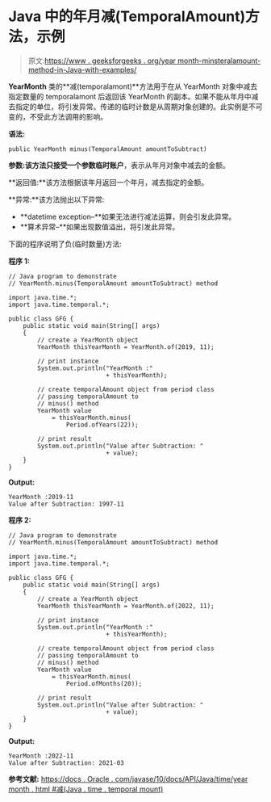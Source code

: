 # Java 中的年月减(TemporalAmount)方法，示例

> 原文:[https://www . geeksforgeeks . org/year month-minsteralamount-method-in-Java-with-examples/](https://www.geeksforgeeks.org/yearmonth-minustemporalamount-method-in-java-with-examples/)

**YearMonth** 类的**减(temporalamont)**方法用于在从 YearMonth 对象中减去指定数量的 temporalamont 后返回该 YearMonth 的副本。如果不能从年月中减去指定的单位，将引发异常。传递的临时计数是从周期对象创建的。此实例是不可变的，不受此方法调用的影响。

**语法:**

```
public YearMonth minus(TemporalAmount amountToSubtract)

```

**参数:**该方法只接受一个参数**临时账户**，表示从年月对象中减去的金额。

**返回值:**该方法根据该年月返回一个年月，减去指定的金额。

**异常:**该方法抛出以下异常:

*   **datetime exception–**如果无法进行减法运算，则会引发此异常。
*   **算术异常–**如果出现数值溢出，将引发此异常。

下面的程序说明了负(临时数量)方法:

**程序 1:**

```
// Java program to demonstrate
// YearMonth.minus(TemporalAmount amountToSubtract) method

import java.time.*;
import java.time.temporal.*;

public class GFG {
    public static void main(String[] args)
    {
        // create a YearMonth object
        YearMonth thisYearMonth = YearMonth.of(2019, 11);

        // print instance
        System.out.println("YearMonth :"
                           + thisYearMonth);

        // create temporalAmount object from period class
        // passing temporalAmount to
        // minus() method
        YearMonth value
            = thisYearMonth.minus(
                Period.ofYears(22));

        // print result
        System.out.println("Value after Subtraction: "
                           + value);
    }
}
```

**Output:**

```
YearMonth :2019-11
Value after Subtraction: 1997-11

```

**程序 2:**

```
// Java program to demonstrate
// YearMonth.minus(TemporalAmount amountToSubtract) method

import java.time.*;
import java.time.temporal.*;

public class GFG {
    public static void main(String[] args)
    {
        // create a YearMonth object
        YearMonth thisYearMonth = YearMonth.of(2022, 11);

        // print instance
        System.out.println("YearMonth :"
                           + thisYearMonth);

        // create temporalAmount object from period class
        // passing temporalAmount to
        // minus() method
        YearMonth value
            = thisYearMonth.minus(
                Period.ofMonths(20));

        // print result
        System.out.println("Value after Subtraction: "
                           + value);
    }
}
```

**Output:**

```
YearMonth :2022-11
Value after Subtraction: 2021-03

```

**参考文献:**
[https://docs . Oracle . com/javase/10/docs/API/Java/time/year month . html #减(Java . time . temporal mount)](https://docs.oracle.com/javase/10/docs/api/java/time/YearMonth.html#minus(java.time.temporal.TemporalAmount))